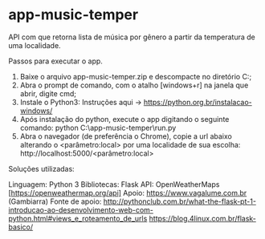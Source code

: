 # app-music-temper
API com que retorna lista de música por gênero a partir da temperatura de uma localidade.

Passos para executar o app.

1. Baixe o arquivo app-music-temper.zip e descompacte no diretório C:\;
2. Abra o prompt de comando, com o atalho [windows+r] na janela que abrir, digite cmd;	
3. Instale o Python3:
	Instruções aqui -> https://python.org.br/instalacao-windows/
4. Após instalação do python, execute o app digitando o seguinte comando:
	python C:\app-music-temper\run.py
5. Abra o navegador (de preferência o Chrome), copie a url abaixo alterando o <parâmetro:local> por uma localidade de sua escolha:
	http://localhost:5000/<parâmetro:local>
	
	
	
	
Soluções utilizadas:

Linguagem: Python 3
Bibliotecas: Flask
API: OpenWeatherMaps [https://openweathermap.org/api]
Apoio: https://www.vagalume.com.br (Gambiarra)
Fonte de apoio: http://pythonclub.com.br/what-the-flask-pt-1-introducao-ao-desenvolvimento-web-com-python.html#views_e_roteamento_de_urls
                https://blog.4linux.com.br/flask-basico/


